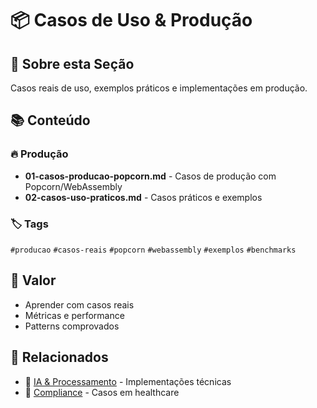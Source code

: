 # 📦 Casos de Uso & Produção

## 🎯 Sobre esta Seção

Casos reais de uso, exemplos práticos e implementações em produção.

## 📚 Conteúdo

### 🔥 Produção
- **01-casos-producao-popcorn.md** - Casos de produção com Popcorn/WebAssembly
- **02-casos-uso-praticos.md** - Casos práticos e exemplos

### 🏷️ Tags
`#producao` `#casos-reais` `#popcorn` `#webassembly` `#exemplos` `#benchmarks`

## 🎯 Valor
- Aprender com casos reais
- Métricas e performance
- Patterns comprovados

## 🔗 Relacionados
- 🤖 [IA & Processamento](../04-ia-processamento/) - Implementações técnicas
- 🏥 [Compliance](../07-compliance-saude/) - Casos em healthcare